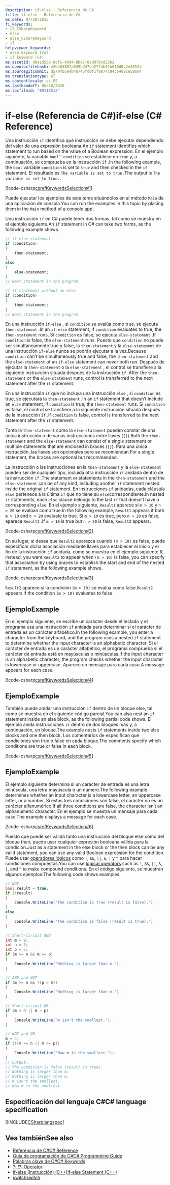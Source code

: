 ```yaml
---
description: if-else - Referencia de C#
title: if-else - Referencia de C#
ms.date: 07/20/2015
f1_keywords:
- if_CSharpKeyword
- else
- else_CSharpKeyword
- if
helpviewer_keywords:
- else keyword [C#]
- if keyword [C#]
ms.assetid: d9a1d562-8cf5-4bd4-9ba7-8ad970cd25b2
ms.openlocfilehash: e2de84807a049bd47ea277db9fb010d0c2e4857d
ms.sourcegitcommit: d579fb5e4b46745fd0f1f8874c94c6469ce58604
ms.translationtype: HT
ms.contentlocale: es-ES
ms.lasthandoff: 08/30/2020
ms.locfileid: "89118512"
---
```

# <a name="if-else-c-reference"></a><span data-ttu-id="61267-103">if-else (Referencia de C#)</span><span class="sxs-lookup"><span data-stu-id="61267-103">if-else (C# Reference)</span></span>

<span data-ttu-id="61267-104">Una instrucción `if` identifica qué instrucción se debe ejecutar dependiendo del valor de una expresión booleana.</span><span class="sxs-lookup"><span data-stu-id="61267-104">An `if` statement identifies which statement to run based on the value of a Boolean expression.</span></span> <span data-ttu-id="61267-105">En el ejemplo siguiente, la variable `bool``condition` se establece en `true` y, a continuación, se comprueba en la instrucción `if` .</span><span class="sxs-lookup"><span data-stu-id="61267-105">In the following example, the `bool` variable `condition` is set to `true` and then checked in the `if` statement.</span></span> <span data-ttu-id="61267-106">El resultado es `The variable is set to true.`</span><span class="sxs-lookup"><span data-stu-id="61267-106">The output is `The variable is set to true.`.</span></span>

[!code-csharp[csrefKeywordsSelection#1](~/samples/snippets/csharp/VS_Snippets_VBCSharp/csrefKeywordsSelection/CS/csrefKeywordsSelection.cs#1)]

<span data-ttu-id="61267-107">Puede ejecutar los ejemplos de este tema situándolos en el método `Main` de una aplicación de consola.</span><span class="sxs-lookup"><span data-stu-id="61267-107">You can run the examples in this topic by placing them in the `Main` method of a console app.</span></span>

<span data-ttu-id="61267-108">Una instrucción `if` en C# puede tener dos formas, tal como se muestra en el ejemplo siguiente.</span><span class="sxs-lookup"><span data-stu-id="61267-108">An `if` statement in C# can take two forms, as the following example shows.</span></span>

```csharp
// if-else statement
if (condition)
{
    then-statement;
}
else
{
    else-statement;
}
// Next statement in the program.

// if statement without an else
if (condition)
{
    then-statement;
}
// Next statement in the program.
```

<span data-ttu-id="61267-109">En una instrucción `if-else` , si `condition` se evalúa como true, se ejecuta `then-statement` .</span><span class="sxs-lookup"><span data-stu-id="61267-109">In an `if-else` statement, if `condition` evaluates to true, the `then-statement` runs.</span></span> <span data-ttu-id="61267-110">Si `condition` es false, se ejecuta `else-statement` .</span><span class="sxs-lookup"><span data-stu-id="61267-110">If `condition` is false, the `else-statement` runs.</span></span> <span data-ttu-id="61267-111">Puesto que `condition` no puede ser simultáneamente true y false, la `then-statement` y la `else-statement` de una instrucción `if-else` nunca se podrán ejecutar a la vez.</span><span class="sxs-lookup"><span data-stu-id="61267-111">Because `condition` can’t be simultaneously true and false, the `then-statement` and the `else-statement` of an `if-else` statement can never both run.</span></span> <span data-ttu-id="61267-112">Después de ejecutar la `then-statement` o la `else-statement` , el control se transfiere a la siguiente instrucción situada después de la instrucción `if` .</span><span class="sxs-lookup"><span data-stu-id="61267-112">After the `then-statement` or the `else-statement` runs, control is transferred to the next statement after the `if` statement.</span></span>

<span data-ttu-id="61267-113">En una instrucción `if` que no incluya una instrucción `else` , si `condition` es true, se ejecutará la `then-statement` .</span><span class="sxs-lookup"><span data-stu-id="61267-113">In an `if` statement that doesn’t include an `else` statement, if `condition` is true, the `then-statement` runs.</span></span> <span data-ttu-id="61267-114">Si `condition` es false, el control se transfiere a la siguiente instrucción situada después de la instrucción `if` .</span><span class="sxs-lookup"><span data-stu-id="61267-114">If `condition` is false, control is transferred to the next statement after the `if` statement.</span></span>

<span data-ttu-id="61267-115">Tanto la `then-statement` como la `else-statement` pueden constar de una única instrucción o de varias instrucciones entre llaves (`{}`).</span><span class="sxs-lookup"><span data-stu-id="61267-115">Both the `then-statement` and the `else-statement` can consist of a single statement or multiple statements that are enclosed in braces (`{}`).</span></span> <span data-ttu-id="61267-116">Para una única instrucción, las llaves son opcionales pero se recomiendan.</span><span class="sxs-lookup"><span data-stu-id="61267-116">For a single statement, the braces are optional but recommended.</span></span>

<span data-ttu-id="61267-117">La instrucción o las instrucciones en la `then-statement` y la `else-statement` pueden ser de cualquier tipo, incluida otra instrucción `if` anidada dentro de la instrucción `if` .</span><span class="sxs-lookup"><span data-stu-id="61267-117">The statement or statements in the `then-statement` and the `else-statement` can be of any kind, including another `if` statement nested inside the original `if` statement.</span></span> <span data-ttu-id="61267-118">En instrucciones `if` anidadas, cada cláusula `else` pertenece a la última `if` que no tiene su `else`correspondiente.</span><span class="sxs-lookup"><span data-stu-id="61267-118">In nested `if` statements, each `else` clause belongs to the last `if` that doesn’t have a corresponding `else`.</span></span> <span data-ttu-id="61267-119">En el ejemplo siguiente, `Result1` aparece si `m > 10` y `n > 20` se evalúan como true.</span><span class="sxs-lookup"><span data-stu-id="61267-119">In the following example, `Result1` appears if both `m > 10` and `n > 20` evaluate to true.</span></span> <span data-ttu-id="61267-120">Si `m > 10` es true, pero `n > 20` es false, aparece `Result2` .</span><span class="sxs-lookup"><span data-stu-id="61267-120">If `m > 10` is true but `n > 20` is false, `Result2` appears.</span></span>

[!code-csharp[csrefKeywordsSelection#2](~/samples/snippets/csharp/VS_Snippets_VBCSharp/csrefKeywordsSelection/CS/csrefKeywordsSelection.cs#2)]

<span data-ttu-id="61267-121">En su lugar, si desea que `Result2` aparezca cuando `(m > 10)` es false, puede especificar dicha asociación mediante llaves para establecer el inicio y el fin de la instrucción `if` anidada, como se muestra en el ejemplo siguiente.</span><span class="sxs-lookup"><span data-stu-id="61267-121">If, instead, you want `Result2` to appear when `(m > 10)` is false, you can specify that association by using braces to establish the start and end of the nested `if` statement, as the following example shows.</span></span>

[!code-csharp[csrefKeywordsSelection#3](~/samples/snippets/csharp/VS_Snippets_VBCSharp/csrefKeywordsSelection/CS/csrefKeywordsSelection.cs#3)]

<span data-ttu-id="61267-122">`Result2` aparece si la condición `(m > 10)` se evalúa como false.</span><span class="sxs-lookup"><span data-stu-id="61267-122">`Result2` appears if the condition `(m > 10)` evaluates to false.</span></span>

## <a name="example"></a><span data-ttu-id="61267-123">Ejemplo</span><span class="sxs-lookup"><span data-stu-id="61267-123">Example</span></span>

<span data-ttu-id="61267-124">En el ejemplo siguiente, se escribe un carácter desde el teclado y el programa usa una instrucción `if` anidada para determinar si el carácter de entrada es un carácter alfabético.</span><span class="sxs-lookup"><span data-stu-id="61267-124">In the following example, you enter a character from the keyboard, and the program uses a nested `if` statement to determine whether the input character is an alphabetic character.</span></span> <span data-ttu-id="61267-125">Si el carácter de entrada es un carácter alfabético, el programa comprueba si el carácter de entrada está en mayúsculas o minúsculas.</span><span class="sxs-lookup"><span data-stu-id="61267-125">If the input character is an alphabetic character, the program checks whether the input character is lowercase or uppercase.</span></span> <span data-ttu-id="61267-126">Aparece un mensaje para cada caso.</span><span class="sxs-lookup"><span data-stu-id="61267-126">A message appears for each case.</span></span>

[!code-csharp[csrefKeywordsSelection#4](~/samples/snippets/csharp/VS_Snippets_VBCSharp/csrefKeywordsSelection/CS/csrefKeywordsSelection.cs#4)]

## <a name="example"></a><span data-ttu-id="61267-127">Ejemplo</span><span class="sxs-lookup"><span data-stu-id="61267-127">Example</span></span>

<span data-ttu-id="61267-128">También puede anidar una instrucción `if` dentro de un bloque else, tal como se muestra en el siguiente código parcial.</span><span class="sxs-lookup"><span data-stu-id="61267-128">You can also nest an `if` statement inside an else block, as the following partial code shows.</span></span> <span data-ttu-id="61267-129">El ejemplo anida instrucciones `if` dentro de dos bloques más y, a continuación, un bloque.</span><span class="sxs-lookup"><span data-stu-id="61267-129">The example nests `if` statements inside two else blocks and one then block.</span></span> <span data-ttu-id="61267-130">Los comentarios de especifican qué condiciones son true o false en cada bloque.</span><span class="sxs-lookup"><span data-stu-id="61267-130">The comments specify which conditions are true or false in each block.</span></span>

[!code-csharp[csrefKeywordsSelection#5](~/samples/snippets/csharp/VS_Snippets_VBCSharp/csrefKeywordsSelection/CS/csrefKeywordsSelection.cs#5)]

## <a name="example"></a><span data-ttu-id="61267-131">Ejemplo</span><span class="sxs-lookup"><span data-stu-id="61267-131">Example</span></span>

<span data-ttu-id="61267-132">El ejemplo siguiente determina si un carácter de entrada es una letra minúscula, una letra mayúscula o un número.</span><span class="sxs-lookup"><span data-stu-id="61267-132">The following example determines whether an input character is a lowercase letter, an uppercase letter, or a number.</span></span> <span data-ttu-id="61267-133">Si estas tres condiciones son false, el carácter no es un carácter alfanumérico.</span><span class="sxs-lookup"><span data-stu-id="61267-133">If all three conditions are false, the character isn’t an alphanumeric character.</span></span> <span data-ttu-id="61267-134">En el ejemplo se muestra un mensaje para cada caso.</span><span class="sxs-lookup"><span data-stu-id="61267-134">The example displays a message for each case.</span></span>

[!code-csharp[csrefKeywordsSelection#6](~/samples/snippets/csharp/VS_Snippets_VBCSharp/csrefKeywordsSelection/CS/csrefKeywordsSelection.cs#6)]

<span data-ttu-id="61267-135">Puesto que puede ser válida tanto una instrucción del bloque else como del bloque then, puede usar cualquier expresión booleana válida para la condición.</span><span class="sxs-lookup"><span data-stu-id="61267-135">Just as a statement in the else block or the then block can be any valid statement, you can use any valid Boolean expression for the condition.</span></span> <span data-ttu-id="61267-136">Puede usar [operadores lógicos](../operators/boolean-logical-operators.md) como `!`, `&&`, `||`, `&`, `|` y `^` para hacer condiciones compuestas.</span><span class="sxs-lookup"><span data-stu-id="61267-136">You can use [logical operators](../operators/boolean-logical-operators.md) such as `!`, `&&`, `||`, `&`, `|`, and `^` to make compound conditions.</span></span> <span data-ttu-id="61267-137">En el código siguiente, se muestran algunos ejemplos:</span><span class="sxs-lookup"><span data-stu-id="61267-137">The following code shows examples.</span></span>

```csharp
// NOT
bool result = true;
if (!result)
{
    Console.WriteLine("The condition is true (result is false).");
}
else
{
    Console.WriteLine("The condition is false (result is true).");
}

// Short-circuit AND
int m = 9;
int n = 7;
int p = 5;
if (m >= n && m >= p)
{
    Console.WriteLine("Nothing is larger than m.");
}

// AND and NOT
if (m >= n && !(p > m))
{
    Console.WriteLine("Nothing is larger than m.");
}

// Short-circuit OR
if (m > n || m > p)
{
    Console.WriteLine("m isn't the smallest.");
}

// NOT and OR
m = 4;
if (!(m >= n || m >= p))
{
    Console.WriteLine("Now m is the smallest.");
}
// Output:
// The condition is false (result is true).
// Nothing is larger than m.
// Nothing is larger than m.
// m isn't the smallest.
// Now m is the smallest.
```

## <a name="c-language-specification"></a><span data-ttu-id="61267-138">Especificación del lenguaje C#</span><span class="sxs-lookup"><span data-stu-id="61267-138">C# language specification</span></span>

[!INCLUDE[CSharplangspec](~/includes/csharplangspec-md.md)]

## <a name="see-also"></a><span data-ttu-id="61267-139">Vea también</span><span class="sxs-lookup"><span data-stu-id="61267-139">See also</span></span>

- [<span data-ttu-id="61267-140">Referencia de C#</span><span class="sxs-lookup"><span data-stu-id="61267-140">C# Reference</span></span>](../index.md)
- [<span data-ttu-id="61267-141">Guía de programación de C#</span><span class="sxs-lookup"><span data-stu-id="61267-141">C# Programming Guide</span></span>](../../programming-guide/index.md)
- [<span data-ttu-id="61267-142">Palabras clave de C#</span><span class="sxs-lookup"><span data-stu-id="61267-142">C# Keywords</span></span>](index.md)
- [<span data-ttu-id="61267-143">?: !</span><span class="sxs-lookup"><span data-stu-id="61267-143">?: Operator</span></span>](../operators/conditional-operator.md)
- [<span data-ttu-id="61267-144">if-else (Instrucción) (C++)</span><span class="sxs-lookup"><span data-stu-id="61267-144">if-else Statement (C++)</span></span>](/cpp/cpp/if-else-statement-cpp)
- [<span data-ttu-id="61267-145">switch</span><span class="sxs-lookup"><span data-stu-id="61267-145">switch</span></span>](switch.md)
